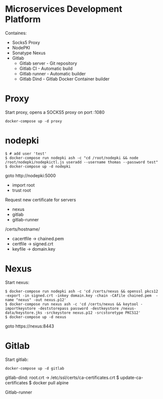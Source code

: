# Microservices Development Platform

Containes:

 * Socks5 Proxy
 * NodePKI
 * Sonatype Nexus
 * Gitlab 
	- Gitlab server	- Git repository
	- Gitlab CI	- Automatic build
	- Gitlab runner - Automatic builder
	- Gitlab Dind	- Gitlab Docker Container builder

# Proxy 

Start proxy, opens a SOCKS5 proxy on port :1080

```
docker-compose up -d proxy
```

# nodepki

```
$ # add user 'test'
$ docker-compose run nodepki ash -c "cd /root/nodepki && node /root/nodepki/nodepkictl.js useradd --username thomas --password test"
$ docker-compose up -d nodepki
```

goto http://nodepki:5000
 * import root
 * trust root

Request new certificate for servers
 - nexus
 - gitlab
 - gitlab-runner

/certs/hostname/
 * cacertfile -> chained.pem
 * certfile -> signed.crt
 * keyfile -> domain.key

# Nexus

Start nexus:
```
$ docker-compose run nodepki ash -c 'cd /certs/nexus && openssl pkcs12 -export -in signed.crt -inkey domain.key -chain -CAfile chained.pem  -name "nexus" -out nexus.p12'
$ docker-compose run nexus ash -c 'cd /certs/nexus && keytool -importkeystore -deststorepass password -destkeystore /nexus-data/keystore.jks -srckeystore nexus.p12 -srcstoretype PKCS12'
$ docker-compose up -d nexus
```
goto https://nexus:8443

# Gitlab

Start gitlab:
```
docker-compose up -d gitlab
```

gitlab-dind:
 root.crt -> /etc/ssl/certs/ca-certificates.crt
 $ update-ca-certificates
 $ docker pull alpine

Gitlab-runner
